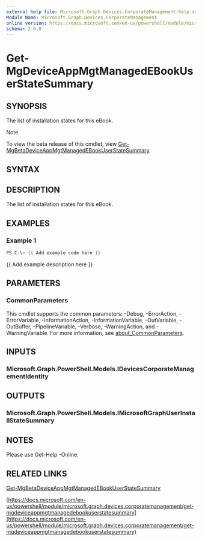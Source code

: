 ```yaml
---
external help file: Microsoft.Graph.Devices.CorporateManagement-help.xml
Module Name: Microsoft.Graph.Devices.CorporateManagement
online version: https://docs.microsoft.com/en-us/powershell/module/microsoft.graph.devices.corporatemanagement/get-mgdeviceappmgtmanagedebookuserstatesummary
schema: 2.0.0
---
```


# Get-MgDeviceAppMgtManagedEBookUserStateSummary

## SYNOPSIS
The list of installation states for this eBook.

> [!NOTE]
> To view the beta release of this cmdlet, view [Get-MgBetaDeviceAppMgtManagedEBookUserStateSummary](/powershell/module/Microsoft.Graph.Beta.Devices.CorporateManagement/Get-MgBetaDeviceAppMgtManagedEBookUserStateSummary?view=graph-powershell-beta)

## SYNTAX

## DESCRIPTION
The list of installation states for this eBook.

## EXAMPLES

### Example 1
```powershell
PS C:\> {{ Add example code here }}
```

{{ Add example description here }}

## PARAMETERS

### CommonParameters
This cmdlet supports the common parameters: -Debug, -ErrorAction, -ErrorVariable, -InformationAction, -InformationVariable, -OutVariable, -OutBuffer, -PipelineVariable, -Verbose, -WarningAction, and -WarningVariable. For more information, see [about_CommonParameters](http://go.microsoft.com/fwlink/?LinkID=113216).

## INPUTS

### Microsoft.Graph.PowerShell.Models.IDevicesCorporateManagementIdentity
## OUTPUTS

### Microsoft.Graph.PowerShell.Models.IMicrosoftGraphUserInstallStateSummary
## NOTES
Please use Get-Help -Online.

## RELATED LINKS
[Get-MgBetaDeviceAppMgtManagedEBookUserStateSummary](/powershell/module/Microsoft.Graph.Beta.Devices.CorporateManagement/Get-MgBetaDeviceAppMgtManagedEBookUserStateSummary?view=graph-powershell-beta)

[https://docs.microsoft.com/en-us/powershell/module/microsoft.graph.devices.corporatemanagement/get-mgdeviceappmgtmanagedebookuserstatesummary](https://docs.microsoft.com/en-us/powershell/module/microsoft.graph.devices.corporatemanagement/get-mgdeviceappmgtmanagedebookuserstatesummary)


